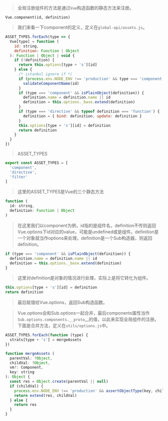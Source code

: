 > 全局注册组件的方法是通过`Vue`构造函数的静态方法来注册。

```
Vue.component(id, definition)
```

> 我们来看一下component的定义，定义在`global-api/assets.js`。

```javascript
ASSET_TYPES.forEach(type => {
  Vue[type] = function (
    id: string,
    definition: Function | Object
  ): Function | Object | void {
    if (!definition) {
      return this.options[type + 's'][id]
    } else {
      /* istanbul ignore if */
      if (process.env.NODE_ENV !== 'production' && type === 'component') {
        validateComponentName(id)
      }
      if (type === 'component' && isPlainObject(definition)) {
        definition.name = definition.name || id
        definition = this.options._base.extend(definition)
      }
      if (type === 'directive' && typeof definition === 'function') {
        definition = { bind: definition, update: definition }
      }
      this.options[type + 's'][id] = definition
      return definition
    }
  }
})
```

> ASSET_TYPES

```javascript
export const ASSET_TYPES = [
  'component',
  'directive',
  'filter'
]
```

> 这里的ASSET_TYPES是Vue的三个静态方法

```javascript
function (
  id: string,
  definition: Function | Object
)
```

> 在这里我们以component为例，id指的是组件名，definition不传则返回Vue.options下id对应的value，可能是undefined或是组件。definition是一个对象就当作options来处理，definition是一个Sub构造器，则返回definition。

```javascript
if (type === 'component' && isPlainObject(definition)) {
  definition.name = definition.name || id
  definition = this.options._base.extend(definition)
}
```

> 这里对definition是对象的情况进行处理，实际上是将它转化为组件。

```javascript
this.options[type + 's'][id] = definition
return definition
```

> 最后赋值给Vue.options，返回Sub构造函数。

> Vue.options会和Sub.options一起合并，最后components属性当作`Sub.options.components.__proto`__的值，以此来实现全局组件的注册。下面是合并方法，定义在`utils/options.js`中。

```javascript
ASSET_TYPES.forEach(function (type) {
  strats[type + 's'] = mergeAssets
})

function mergeAssets (
  parentVal: ?Object,
  childVal: ?Object,
  vm?: Component,
  key: string
): Object {
  const res = Object.create(parentVal || null)
  if (childVal) {
    process.env.NODE_ENV !== 'production' && assertObjectType(key, childVal, vm)
    return extend(res, childVal)
  } else {
    return res
  }
}
```

